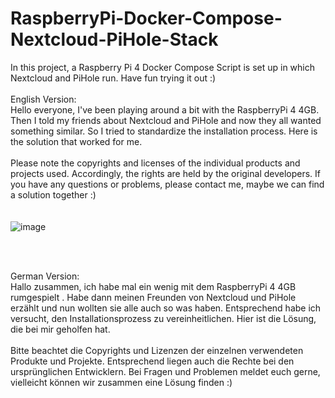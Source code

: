 # RaspberryPi-Docker-Compose-Nextcloud-PiHole-Stack
In this project, a Raspberry Pi 4 Docker Compose Script is set up in which Nextcloud and PiHole run. Have fun trying it out :)
<br>
<br>
English Version:
<br>
Hello everyone,
I've been playing around a bit with the RaspberryPi 4 4GB. Then I told my friends about Nextcloud and PiHole and now they all wanted something similar. So I tried to standardize the installation process. Here is the solution that worked for me.
<br>
<br>
Please note the copyrights and licenses of the individual products and projects used. Accordingly, the rights are held by the original developers.
If you have any questions or problems, please contact me, maybe we can find a solution together :)
<br>
<br>
<br>
![image](https://github.com/J-SIT/RaspberryPi-Docker-Compose-Nextcloud-PiHole-Stack/assets/52483642/4b8b0e61-2a29-4c68-a05c-0055da065595)

<br>
<br>

German Version:
<br>
Hallo zusammen,
ich habe mal ein wenig mit dem RaspberryPi 4 4GB rumgespielt . Habe dann meinen Freunden von Nextcloud und PiHole erzählt und nun wollten sie alle auch so was haben. Entsprechend habe ich versucht, den Installationsprozess zu vereinheitlichen. Hier ist die Lösung, die bei mir geholfen hat.
<br>
<br>
Bitte beachtet die Copyrights und Lizenzen der einzelnen verwendeten Produkte und Projekte. Entsprechend liegen auch die Rechte bei den ursprünglichen Entwicklern.
Bei Fragen und Problemen meldet euch gerne, vielleicht können wir zusammen eine Lösung finden :)
